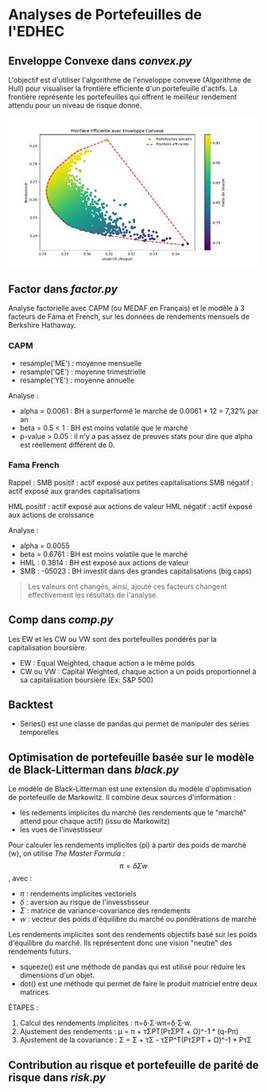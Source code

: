 # Analyses de Portefeuilles de l'EDHEC


## Enveloppe Convexe dans _convex.py_
L'objectif est d'utiliser l'algorithme de l'enveloppe convexe (Algorithme de Hull) pour visualiser la frontière efficiente d'un portefeuille d'actifs.
La frontière représente les portefeuilles qui offrent le
meilleur rendement attendu pour un niveau de risque donné.

![Frontière efficiente](Figure_1.png)

## Factor dans _factor.py_
Analyse factorielle avec CAPM (ou MEDAF en Français) et le modèle à 3 facteurs de Fama et French,
sur les données de rendements mensuels de Berkshire Hathaway.
### CAPM

- resample('ME') : moyenne mensuelle
- resample('QE') : moyenne trimestrielle
- resample('YE') : moyenne annuelle

Analyse : 
- alpha = 0.0061 : BH a surperformé le marché de 0.0061 * 12 = 7,32% par an
- beta = 0.5 < 1 : BH est moins volatile que le marché
- p-value > 0.05 : il n'y a pas assez de preuves stats pour dire que alpha est réellement différent de 0.

### Fama French

Rappel :
SMB positif : actif exposé aux petites capitalisations
SMB négatif : actif exposé aux grandes capitalisations

HML positif : actif exposé aux actions de valeur
HML négatif : actif exposé aux actions de croissance

Analyse :
- alpha = 0.0055
- beta = 0.6761 : BH est moins volatile que le marché
- HML : 0.3814 : BH est exposé aux actions de valeur
- SMB : -05023 : BH investit dans des grandes capitalisations (big caps)

>Les valeurs ont changés, ainsi, ajouté ces facteurs changent effectivement les résultats de l'analyse.

## Comp dans _comp.py_
Les EW et les CW ou VW sont des portefeuilles pondérés par la capitalisation boursière.
- EW : Equal Weighted, chaque action a le même poids
- CW ou VW : Capital Weighted, chaque action a un poids proportionnel à sa capitalisation boursière (Ex: S&P 500)

## Backtest
- Series() est une classe de pandas qui permet de manipuler des séries temporelles

## Optimisation de portefeuille basée sur le modèle de Black-Litterman dans _black.py_
Le modèle de Black-Litterman est une extension du modèle d'optimisation de portefeuille de Markowitz. Il combine deux sources d'information :
- les redements implicites du marché (les rendements que le "marché" attend pour chaque actif) (issu de Markowitz)
- les vues de l'investisseur

Pour calculer les rendements implicites (pi) à partir des poids de marché (w),
on utilise _The Master Formula_ :
$$\pi = \delta \Sigma w$$, avec :
- $\pi$ : rendements implicites vectoriels
- $\delta$ : aversion au risque de l'invesstisseur
- $\Sigma$ : matrice de variance-covariance des rendements
- $w$ : vecteur des poids d'équilibre du marché ou pondérations de marché

Les rendements implicites sont des rendements objectifs basé sur les poids d'équilibre du marché. Ils représentent donc une vision "neutre" des rendements futurs.

- squeeze() est une méthode de pandas qui est utilisé pour réduire les dimensions d'un objet.
- dot() est une méthode qui permet de faire le produit matriciel entre deux matrices.

ÉTAPES :
1) Calcul des rendements implicites : π=δ⋅Σ⋅wπ=δ⋅Σ⋅w.
2) Ajustement des rendements : μ = π + τΣPT(PτΣPT + Ω)^-1 * (q-Pπ)
3) Ajustement de la covariance : Σ = Σ + τΣ - τΣP^T(PτΣPT + Ω)^-1 * PτΣ

## Contribution au risque et portefeuille de parité de risque dans _risk.py_

